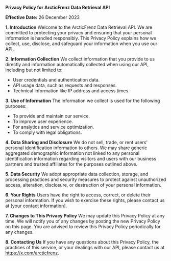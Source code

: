 **Privacy Policy for ArcticFrenz Data Retrieval API**

**Effective Date:** 26 December 2023

**1. Introduction**
Welcome to the ArcticFrenz Data Retrieval API. We are committed to protecting your privacy and ensuring that your personal information is handled responsibly. This Privacy Policy explains how we collect, use, disclose, and safeguard your information when you use our API.

**2. Information Collection**
We collect information that you provide to us directly and information automatically collected when using our API, including but not limited to:
- User credentials and authentication data.
- API usage data, such as requests and responses.
- Technical information like IP address and access times.

**3. Use of Information**
The information we collect is used for the following purposes:
- To provide and maintain our service.
- To improve user experience.
- For analytics and service optimization.
- To comply with legal obligations.

**4. Data Sharing and Disclosure**
We do not sell, trade, or rent users' personal identification information to others. We may share generic aggregated demographic information not linked to any personal identification information regarding visitors and users with our business partners and trusted affiliates for the purposes outlined above.

**5. Data Security**
We adopt appropriate data collection, storage, and processing practices and security measures to protect against unauthorized access, alteration, disclosure, or destruction of your personal information.

**6. Your Rights**
Users have the right to access, correct, or delete their personal information. If you wish to exercise these rights, please contact us at [your contact information].

**7. Changes to This Privacy Policy**
We may update this Privacy Policy at any time. We will notify you of any changes by posting the new Privacy Policy on this page. You are advised to review this Privacy Policy periodically for any changes.

**8. Contacting Us**
If you have any questions about this Privacy Policy, the practices of this service, or your dealings with our API, please contact us at https://x.com/arcticfrenz.
